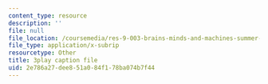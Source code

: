 ```yaml
---
content_type: resource
description: ''
file: null
file_location: /coursemedia/res-9-003-brains-minds-and-machines-summer-course-summer-2015/2e786a27dee851a084f178ba074b7f44_7XvgBI2KV28.vtt
file_type: application/x-subrip
resourcetype: Other
title: 3play caption file
uid: 2e786a27-dee8-51a0-84f1-78ba074b7f44
---
```

